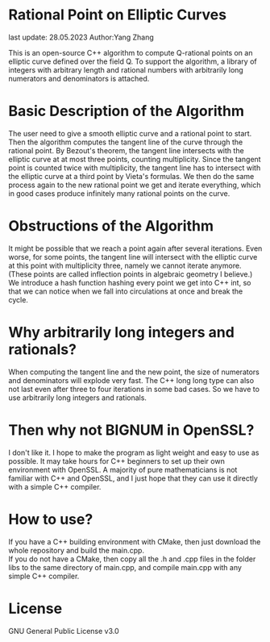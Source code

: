 # Rational Point on Elliptic Curves

last update: 28.05.2023
Author:Yang Zhang

This is an open-source C++ algorithm to compute Q-rational points on an elliptic curve defined over the field Q. To support the algorithm, a library of integers with arbitrary length and rational numbers with arbitrarily long numerators and denominators is attached.

# Basic Description of the Algorithm
The user need to give a smooth elliptic curve and a rational point to start. Then the algorithm computes the tangent line of the curve through the rational point. By Bezout's theorem, the tangent line intersects with the elliptic curve at at most three points, counting multiplicity. Since the tangent point is counted twice with multiplicity, the tangent line has to intersect with the elliptic curve at a third point by Vieta's formulas. We then do the same process again to the new rational point we get and iterate everything, which in good cases produce infinitely many rational points on the curve.

# Obstructions of the Algorithm
It might be possible that we reach a point again after several iterations. Even worse, for some points, the tangent line will intersect with the elliptic curve at this point with multiplicity three, namely we cannot iterate anymore. (These points are called inflection points in algebraic geometry I believe.) We introduce a hash function hashing every point we get into C++ int, so that we can notice when we fall into circulations at once and break the cycle.

# Why arbitrarily long integers and rationals?
When computing the tangent line and the new point, the size of numerators and denominators will explode very fast. The C++ long long type can also not last even after three to four iterations in some bad cases. So we have to use arbitrarily long integers and rationals.

# Then why not BIGNUM in OpenSSL?
I don't like it. I hope to make the program as light weight and easy to use as possible. It may take hours for C++ beginners to set up their own environment with OpenSSL. A majority of pure mathematicians is not familiar with C++ and OpenSSL, and I just hope that they can use it directly with a simple C++ compiler.

# How to use?
If you have a C++ building environment with CMake, then just download the whole repository and build the main.cpp. <br />
If you do not have a CMake, then copy all the .h and .cpp files in the folder libs to the same directory of main.cpp, and compile main.cpp with any simple C++ compiler.

# License
GNU General Public License v3.0
